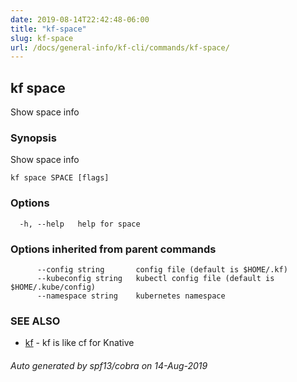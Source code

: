 ```yaml
---
date: 2019-08-14T22:42:48-06:00
title: "kf-space"
slug: kf-space
url: /docs/general-info/kf-cli/commands/kf-space/
---
```

## kf space

Show space info

### Synopsis

Show space info

```
kf space SPACE [flags]
```

### Options

```
  -h, --help   help for space
```

### Options inherited from parent commands

```
      --config string       config file (default is $HOME/.kf)
      --kubeconfig string   kubectl config file (default is $HOME/.kube/config)
      --namespace string    kubernetes namespace
```

### SEE ALSO

* [kf](/docs/general-info/kf-cli/commands/kf/)	 - kf is like cf for Knative

###### Auto generated by spf13/cobra on 14-Aug-2019
